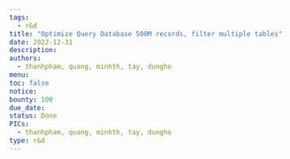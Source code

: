 ```yaml
---
tags:
  - r&d
title: "Optimize Query Database 500M records, filter multiple tables"
date: 2022-12-31
description: 
authors:
  - thanhpham, quang, minhth, tay, dungho
menu: 
toc: false
notice: 
bounty: 100
due_date: 
status: Done
PICs:
  - thanhpham, quang, minhth, tay, dungho
type: r&d
---
```

